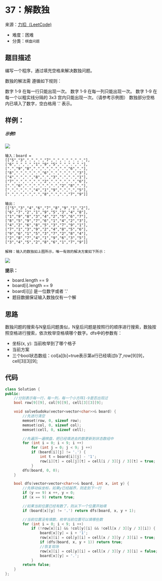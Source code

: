 # 37：解数独
来源：[力扣（LeetCode)](https://leetcode.cn/problems/sudoku-solver/)

* 难度：困难
* 分类：`棋盘问题`

## 题目描述
编写一个程序，通过填充空格来解决数独问题。

数独的解法需 遵循如下规则：

数字 1-9 在每一行只能出现一次。
数字 1-9 在每一列只能出现一次。
数字 1-9 在每一个以粗实线分隔的 3x3 宫内只能出现一次。（请参考示例图）
数独部分空格内已填入了数字，空白格用 '.' 表示。

## 样例：
##### 示例1
![](https://assets.leetcode-cn.com/aliyun-lc-upload/uploads/2021/04/12/250px-sudoku-by-l2g-20050714svg.png)
```
输入：board = 
[["5","3",".",".","7",".",".",".","."],
["6",".",".","1","9","5",".",".","."],
[".","9","8",".",".",".",".","6","."],
["8",".",".",".","6",".",".",".","3"],
["4",".",".","8",".","3",".",".","1"],
["7",".",".",".","2",".",".",".","6"],
[".","6",".",".",".",".","2","8","."],
[".",".",".","4","1","9",".",".","5"],
[".",".",".",".","8",".",".","7","9"]]

输出：
[["5","3","4","6","7","8","9","1","2"],
["6","7","2","1","9","5","3","4","8"],
["1","9","8","3","4","2","5","6","7"],
["8","5","9","7","6","1","4","2","3"],
["4","2","6","8","5","3","7","9","1"],
["7","1","3","9","2","4","8","5","6"],
["9","6","1","5","3","7","2","8","4"],
["2","8","7","4","1","9","6","3","5"],
["3","4","5","2","8","6","1","7","9"]]

解释：输入的数独如上图所示，唯一有效的解决方案如下所示：
```
![](https://assets.leetcode-cn.com/aliyun-lc-upload/uploads/2021/04/12/250px-sudoku-by-l2g-20050714_solutionsvg.png)

**提示：**
* board.length == 9
* board[i].length == 9
* board[i][j] 是一位数字或者 '.'
* 题目数据保证输入数独仅有一个解

## 思路
数独问题的搜索与N皇后问题类似，N皇后问题是按照行的顺序进行搜索，数独按照空格进行搜索，依次枚举空格填哪个数字。dfs中的参数有：
* 坐标(x, y): 当前枚举到了哪个格子
* 当前方案
* 三个bool状态数组：col[a][b]=true表示第a行已经填过b了,row[9][9]，cell[3][3][9];

## 代码
```c++
class Solution {
public:
    //分别表示每一行，每一列，每一个小方阵1-9是否出现过
    bool row[9][9], col[9][9], cell[3][3][9];

    void solveSudoku(vector<vector<char>>& board) {
        //先进行清空
        memset(row, 0, sizeof row);
        memset(col, 0, sizeof col);
        memset(cell, 0, sizeof cell);

        //先遍历一遍棋盘，把已经填进去的数更新到状态数组中
        for (int i = 0; i < 9; i ++)
            for (int j = 0; j < 9; j ++)
            if (board[i][j] != '.') {
                int t = board[i][j] - '1';
                row[i][t] = col[j][t] = cell[i / 3][j / 3][t] = true;
            }
        dfs(board, 0, 0);
    }

    bool dfs(vector<vector<char>>& board, int x, int y) {
        //先移动纵坐标，如果y已经越界，则走到下一行
        if (y == 9) x ++, y = 0;
        if (x == 9) return true;

        //如果当前位置已经有数了，则从下一个位置开始填
        if (board[x][y] != '.') return dfs(board, x, y + 1);

        //当前位置没有填数，枚举当前位置可以填哪些数
        for (int i = 0; i < 9; i ++)
            if (!row[x][i] && !col[y][i] && !cell[x / 3][y / 3][i]) {
                board[x][y] = i + '1';
                row[x][i] = col[y][i] = cell[x / 3][y / 3][i] = true;
                if (dfs(board, x, y + 1)) return true;
                //恢复现场
                row[x][i] = col[y][i] = cell[x / 3][y / 3][i] = false;
                board[x][y] = '.';
            }
        return false;
    }
};
```